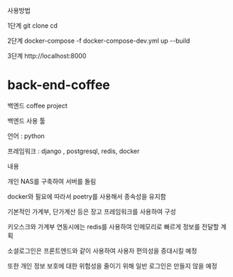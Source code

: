 사용방법

1단계
git clone <repository-url>
cd <project-directory>

2단계
docker-compose -f docker-compose-dev.yml up --build

3단계
http://localhost:8000


# back-end-coffee
백엔드 coffee project

백엔드 사용 툴

언어 : python

프레임워크 : django , postgresql, redis, docker

내용

개인 NAS를 구축하여 서버를 돌림

docker와 필요에 따라서 poetry를 사용해서 종속성을 유지함

기본적인 가계부, 단가계산 등은 장고 프레임워크를 사용하여 구성

키오스크와 가계부 연동시에는 redis를 사용하여 인메모리로 빠르게 정보를 전달할 계획

소셜로그인은 프론트엔드와 같이 사용하여 사용자 편의성을 증대시킬 예정

또한 개인 정보 보호에 대한 위험성을 줄이기 위해 일반 로그인은 만들지 않을 예정
